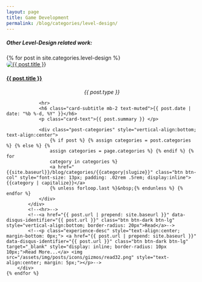 ```yaml
---
layout: page
title: Game Development
permalink: /blog/categories/level-design/
---
```


<h5> Other Level-Design related work: </h5>

<div class="row">
	{% for post in site.categories.level-design %}
        <div class="card blog-post" style="border-radius: 50px">
            <a href="{{ post.url | prepend: site.baseurl }}" data-disqus-identifier="{{ post.url }}" style="padding: 0px">
                <img class="card-img-top" src="{{site.url}}{{site.baseurl}}{{ post.thumbnail }}" alt="{{ post.title }}" style="border-radius: 30px">
            </a>
            <div class="card-body center">
                <!-- <img src="{{site.url}}{{site.baseurl}}/assets/img/{{ site.author_logo }}" class="author-profile-img"> -->
                <a href="{{ post.url | prepend: site.baseurl }}" data-disqus-identifier="{{ post.url }}" style="padding: 0px">
                    <h4 class="card-title">{{ post.title }}</h4>
                </a>
                <h6 class="card-subtitle mb-2" style="{{post.color}}; text-align: center; border-radius: 50px 0px; margin: 5px">{{ post.type }}</h6>

                <hr>
                <h6 class="card-subtitle mb-2 text-muted">{{ post.date | date: "%b %-d, %Y" }}</h6>
                <p class="card-text">{{ post.summary }} </p>

                <div class="post-categories" style="vertical-align:bottom; text-align:center">
                    {% if post %} {% assign categories = post.categories %} {% else %} {%
                    assign categories = page.categories %} {% endif %} {% for
                    category in categories %}
                    <a href="{{site.baseurl}}/blog/categories/{{category|slugize}}" class="btn btn-col" style="font-size: 13px; padding: .02rem .5rem; display:inline">{{category | capitalize}}</a>
                    {% unless forloop.last %}&nbsp;{% endunless %} {% endfor %}
                </div>
            </div>
            <!--<hr>-->
            <!--<a href="{{ post.url | prepend: site.baseurl }}" data-disqus-identifier="{{ post.url }}" class="btn btn-dark btn-lg" style="vertical-align:bottom; border-radius: 20px">Read</a>-->
            <!--<p class="experience-desc" style="text-align:center; margin-bottom: 0px;"> <a href="{{ post.url | prepend: site.baseurl }}" data-disqus-identifier="{{ post.url }}" class="btn btn-dark btn-lg" target="_blank" style="display: inline; border-radius: 10px 10px;">Read More...</a> <img src="/assets/img/posts/icons/gizmos/read32.png" style="text-align:center; margin: 5px;"></p>-->
        </div>
	{% endfor %}
</div>

